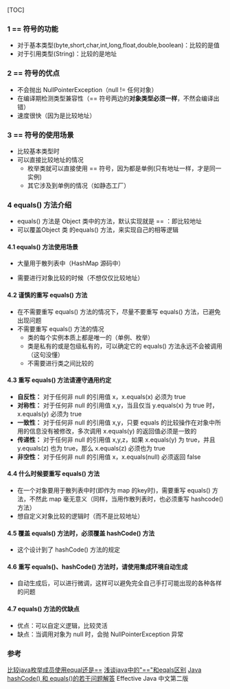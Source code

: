 [TOC]

### 1 == 符号的功能
- 对于基本类型(byte,short,char,int,long,float,double,boolean)：比较的是值
- 对于引用类型(String)：比较的是地址
### 2 == 符号的优点
- 不会抛出 NullPointerException（null != 任何对象）
- 在编译期检测类型兼容性（== 符号两边的**对象类型必须一样**，不然会编译出错）
- 速度很快（因为是比较地址）
### 3 == 符号的使用场景
- 比较基本类型时
- 可以直接比较地址的情况
	- 枚举类就可以直接使用 == 符号，因为都是单例(只有地址一样，才是同一实例)
	- 其它涉及到单例的情况（如静态工厂）
### 4 equals() 方法介绍
- equals() 方法是 Object 类中的方法，默认实现就是 == ：即比较地址
- 可以覆盖Object 类 的equals() 方法，来实现自己的相等逻辑
#### 4.1 equals() 方法使用场景
- 大量用于散列表中（HashMap 源码中）

- 需要进行对象比较的时候（不想仅仅比较地址）
#### 4.2 谨慎的重写 equals() 方法
- 在不需要重写 equals() 方法的情况下，尽量不要重写 equals() 方法，已避免出现问题
- 不需要重写 equals() 方法的情况
	- 类的每个实例本质上都是唯一的（单例、枚举）
	- 类是私有的或是包级私有的，可以确定它的 equals() 方法永远不会被调用（这句没懂）
	- 不需要进行类之间比较的
#### 4.3 重写 equals() 方法请遵守通用约定
- **自反性：** 对于任何非 null 的引用值 x，x.equals(x) 必须为 true
- **对称性：** 对于任何非 null 的引用值 x,y，当且仅当 y.equals(x) 为 true 时，x.equals(y) 必须为 true
- **一致性：** 对于任何非 null 的引用值 x,y，只要 equals 的比较操作在对象中所用的信息没有被修改，多次调用 x.equals(y) 的返回值必须是一致的
- **传递性：** 对于任何非 null 的引用值 x,y,z，如果 x.equals(y) 为 true，并且 y.equals(z) 也为 true，那么 x.equals(z) 必须也为 true
- **非空性：** 对于任何非 null 的引用值 x，x.equals(null) 必须返回 false
#### 4.4 什么时候要重写 equals() 方法
- 在一个对象要用于散列表中时(即作为 map 的key时)，需要重写 equals() 方法，不然此 map 毫无意义（同样，当用作散列表时，也必须重写 hashcode() 方法）
- 想自定义对象比较的逻辑时（而不是比较地址）
#### 4.5 覆盖 equals() 方法时，必须覆盖 hashCode() 方法
- 这个设计到了 hashCode() 方法的规定
#### 4.6 重写 equals()、hashCode() 方法时，请使用集成环境自动生成
- 自动生成后，可以进行微调，这样可以避免完全自己手打可能出现的各种各样的问题
#### 4.7 equals() 方法的优缺点
- 优点：可以自定义逻辑，比较灵活
- 缺点：当调用对象为 null 时，会抛 NullPointerException 异常
### 参考
[比较java枚举成员使用equal还是==](https://www.cnblogs.com/xiohao/p/7405423.html)
[浅谈java中的"=="和eqals区别](https://www.cnblogs.com/shenwen/p/8427450.html)
[Java hashCode() 和 equals()的若干问题解答](https://www.cnblogs.com/skywang12345/p/3324958.html)
Effective Java 中文第二版
